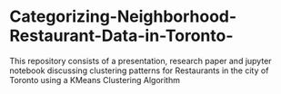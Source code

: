 # Categorizing-Neighborhood-Restaurant-Data-in-Toronto-
This repository consists of a presentation, research paper and jupyter notebook discussing clustering patterns for Restaurants in the city of Toronto using a KMeans Clustering Algorithm
